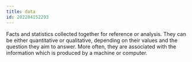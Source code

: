 ```yaml
---
title: data
id: 202204152293
---
```


Facts and statistics collected together for reference or analysis. They can be either quantitative or qualitative, depending on their values and the question they aim to answer. More often, they are associated with the information which is produced by a machine or computer.

